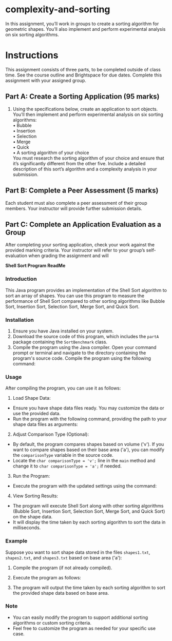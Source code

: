 # complexity-and-sorting

In this assignment, you’ll work in groups to create a sorting algorithm for geometric shapes. You’ll also implement and perform experimental analysis on six sorting algorithms.

# Instructions

This assignment consists of three parts, to be completed outside of class time. See the course outline and Brightspace for due dates. Complete this assignment with your assigned group.

## Part A: Create a Sorting Application (95 marks)

1. Using the specifications below, create an application to sort objects. You’ll then implement and perform experimental analysis on six sorting algorithms: <br />
   • Bubble <br />
   • Insertion <br />
   • Selection <br />
   • Merge <br />
   • Quick <br />
   • A sorting algorithm of your choice <br />
   You must research the sorting algorithm of your choice and ensure that it’s significantly different from the other five. Include a detailed description of this sort’s algorithm and a complexity analysis in your submission. <br />

## Part B: Complete a Peer Assessment (5 marks)

Each student must also complete a peer assessment of their group members. Your instructor will provide further submission details.

## Part C: Complete an Application Evaluation as a Group

After completing your sorting application, check your work against the provided marking criteria. Your instructor will refer to your group’s self-evaluation when grading the assignment and will

**Shell Sort Program ReadMe**

### Introduction

This Java program provides an implementation of the Shell Sort algorithm to sort an array of shapes. You can use this program to measure the performance of Shell Sort compared to other sorting algorithms like Bubble Sort, Insertion Sort, Selection Sort, Merge Sort, and Quick Sort.

### Installation

1. Ensure you have Java installed on your system.
2. Download the source code of this program, which includes the `partA` package containing the `SortBenchmark` class.
3. Compile the program using the Java compiler. Open your command prompt or terminal and navigate to the directory containing the program's source code. Compile the program using the following command:

### Usage

After compiling the program, you can use it as follows:

1. Load Shape Data:

- Ensure you have shape data files ready. You may customize the data or use the provided data.
- Run the program with the following command, providing the path to your shape data files as arguments:

2. Adjust Comparison Type (Optional):

- By default, the program compares shapes based on volume ('v'). If you want to compare shapes based on their base area ('a'), you can modify the `comparisonType` variable in the source code.
- Locate the `char comparisonType = 'v';` line in the `main` method and change it to `char comparisonType = 'a';` if needed.

3. Run the Program:

- Execute the program with the updated settings using the command:

4. View Sorting Results:

- The program will execute Shell Sort along with other sorting algorithms (Bubble Sort, Insertion Sort, Selection Sort, Merge Sort, and Quick Sort) on the shape data.
- It will display the time taken by each sorting algorithm to sort the data in milliseconds.

### Example

Suppose you want to sort shape data stored in the files `shapes1.txt`, `shapes2.txt`, and `shapes3.txt` based on base area ('a'):

1. Compile the program (if not already compiled).
2. Execute the program as follows:

3. The program will output the time taken by each sorting algorithm to sort the provided shape data based on base area.

### Note

- You can easily modify the program to support additional sorting algorithms or custom sorting criteria.
- Feel free to customize the program as needed for your specific use case.

